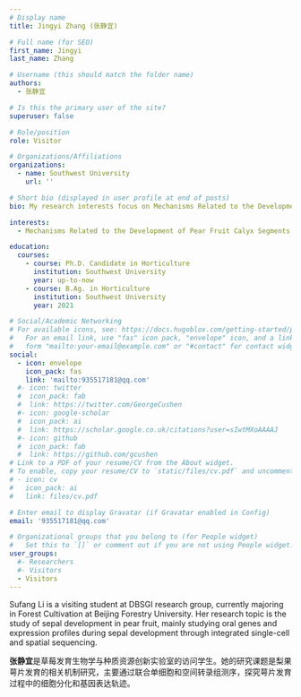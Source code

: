 ```yaml
---
# Display name
title: Jingyi Zhang (张静宜)

# Full name (for SEO)
first_name: Jingyi
last_name: Zhang

# Username (this should match the folder name)
authors:
  - 张静宜

# Is this the primary user of the site?
superuser: false

# Role/position
role: Visitor

# Organizations/Affiliations
organizations:
  - name: Southwest University
    url: ''

# Short bio (displayed in user profile at end of posts)
bio: My research interests focus on Mechanisms Related to the Development of Pear Fruit Calyx Segments.

interests:
  - Mechanisms Related to the Development of Pear Fruit Calyx Segments

education:
  courses:
    - course: Ph.D. Candidate in Horticulture
      institution: Southwest University
      year: up-to-now
    - course: B.Ag. in Horticulture
      institution: Southwest University
      year: 2021

# Social/Academic Networking
# For available icons, see: https://docs.hugoblox.com/getting-started/page-builder/#icons
#   For an email link, use "fas" icon pack, "envelope" icon, and a link in the
#   form "mailto:your-email@example.com" or "#contact" for contact widget.
social:
  - icon: envelope
    icon_pack: fas
    link: 'mailto:935517181@qq.com'
  #- icon: twitter
  #  icon_pack: fab
  #  link: https://twitter.com/GeorgeCushen
  #- icon: google-scholar
  #  icon_pack: ai
  #  link: https://scholar.google.co.uk/citations?user=sIwtMXoAAAAJ
  #- icon: github
  #  icon_pack: fab
  #  link: https://github.com/gcushen
# Link to a PDF of your resume/CV from the About widget.
# To enable, copy your resume/CV to `static/files/cv.pdf` and uncomment the lines below.
# - icon: cv
#   icon_pack: ai
#   link: files/cv.pdf

# Enter email to display Gravatar (if Gravatar enabled in Config)
email: '935517181@qq.com'

# Organizational groups that you belong to (for People widget)
#   Set this to `[]` or comment out if you are not using People widget.
user_groups:
  #- Researchers
  #- Visitors
  - Visitors
---
```


Sufang Li is a visiting student at DBSGI research group, currently majoring in Forest Cultivation at Beijing Forestry University. Her research topic is the study of sepal development in pear fruit, mainly studying oral genes and expression profiles during sepal development through integrated single-cell and spatial sequencing.

**张静宜**是草莓发育生物学与种质资源创新实验室的访问学生。她的研究课题是梨果萼片发育的相关机制研究，主要通过联合单细胞和空间转录组测序，探究萼片发育过程中的细胞分化和基因表达轨迹。